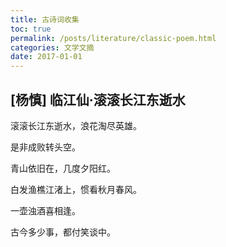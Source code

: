 ```yaml
---
title: 古诗词收集
toc: true
permalink: /posts/literature/classic-poem.html
categories: 文学文摘
date: 2017-01-01
---
```


## [杨慎] 临江仙·滚滚长江东逝水

滚滚长江东逝水，浪花淘尽英雄。

是非成败转头空。

青山依旧在，几度夕阳红。  

白发渔樵江渚上，惯看秋月春风。

一壶浊酒喜相逢。

古今多少事，都付笑谈中。

